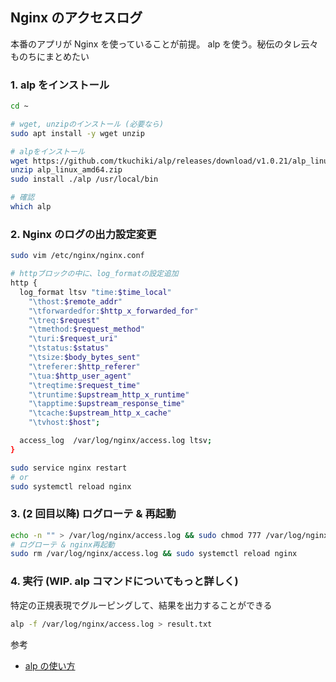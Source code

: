 ## Nginx のアクセスログ

本番のアプリが Nginx を使っていることが前提。
alp を使う。秘伝のタレ云々ものちにまとめたい

### 1. alp をインストール

```bash
cd ~

# wget, unzipのインストール (必要なら)
sudo apt install -y wget unzip

# alpをインストール
wget https://github.com/tkuchiki/alp/releases/download/v1.0.21/alp_linux_amd64.zip
unzip alp_linux_amd64.zip
sudo install ./alp /usr/local/bin

# 確認
which alp
```

### 2. Nginx のログの出力設定変更

```bash
sudo vim /etc/nginx/nginx.conf

# httpブロックの中に、log_formatの設定追加
http {
  log_format ltsv "time:$time_local"
    "\thost:$remote_addr"
    "\tforwardedfor:$http_x_forwarded_for"
    "\treq:$request"
    "\tmethod:$request_method"
    "\turi:$request_uri"
    "\tstatus:$status"
    "\tsize:$body_bytes_sent"
    "\treferer:$http_referer"
    "\tua:$http_user_agent"
    "\treqtime:$request_time"
    "\truntime:$upstream_http_x_runtime"
    "\tapptime:$upstream_response_time"
    "\tcache:$upstream_http_x_cache"
    "\tvhost:$host";

  access_log  /var/log/nginx/access.log ltsv;
}

sudo service nginx restart
# or
sudo systemctl reload nginx
```

### 3. (2 回目以降) ログローテ & 再起動

```bash
echo -n "" > /var/log/nginx/access.log && sudo chmod 777 /var/log/nginx/access.log
# ログローテ & nginx再起動
sudo rm /var/log/nginx/access.log && sudo systemctl reload nginx
```

### 4. 実行 (WIP. alp コマンドについてもっと詳しく)

特定の正規表現でグルーピングして、結果を出力することができる

```bash
alp -f /var/log/nginx/access.log > result.txt
```

参考

- [alp の使い方](https://zenn.dev/tkuchiki/articles/how-to-use-alp)
